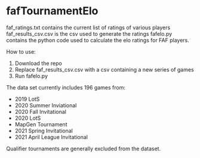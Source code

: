 # fafTournamentElo

faf_ratings.txt contains the current list of ratings of various players
faf_results_csv.csv is the csv used to generate the ratings
fafelo.py contains the python code used to calculate the elo ratings for FAF players.

How to use:

1. Download the repo
2. Replace faf_results_csv.csv with a csv containing a new series of games
3. Run fafelo.py


The data set currently includes 196 games from:

* 2019 LotS
* 2020 Summer Inviational
* 2020 Fall Invitational
* 2020 LotS
* MapGen Tournament
* 2021 Spring Invitational
* 2021 April League Invitational

Qualifier tournaments are generally excluded from the dataset.